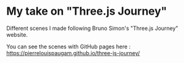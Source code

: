 # My take on "Three.js Journey"

Different scenes I made following Bruno Simon's "Three.js Journey" website.

You can see the scenes with GitHub pages here : https://pierrelouispaugam.github.io/three-js-journey/
